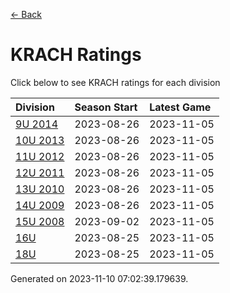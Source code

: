 [<- Back](../readme.md)
# KRACH Ratings
Click below to see KRACH ratings for each division

| Division | Season Start | Latest Game |
| :-- | :-- | :-- |
| [9U 2014](9U-2014-ratings.md) | 2023-08-26 | 2023-11-05 |
| [10U 2013](10U-2013-ratings.md) | 2023-08-26 | 2023-11-05 |
| [11U 2012](11U-2012-ratings.md) | 2023-08-26 | 2023-11-05 |
| [12U 2011](12U-2011-ratings.md) | 2023-08-26 | 2023-11-05 |
| [13U 2010](13U-2010-ratings.md) | 2023-08-26 | 2023-11-05 |
| [14U 2009](14U-2009-ratings.md) | 2023-08-26 | 2023-11-05 |
| [15U 2008](15U-2008-ratings.md) | 2023-09-02 | 2023-11-05 |
| [16U](16U-ratings.md) | 2023-08-25 | 2023-11-05 |
| [18U](18U-ratings.md) | 2023-08-25 | 2023-11-05 |

Generated on 2023-11-10 07:02:39.179639.
